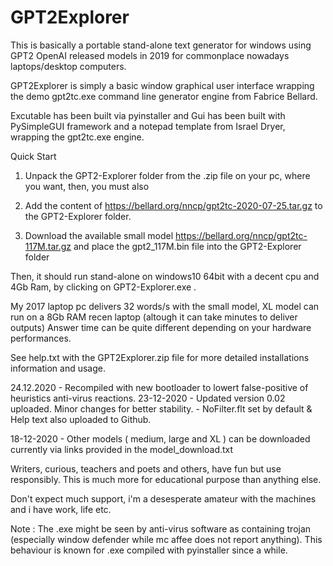 # GPT2Explorer
This is basically a portable stand-alone text generator for windows using GPT2 OpenAI released models in 2019 for commonplace nowadays laptops/desktop computers.

GPT2Explorer is simply a basic window graphical user interface wrapping the demo gpt2tc.exe command line generator engine from Fabrice Bellard.

Excutable has been built via pyinstaller and Gui has been built with PySimpleGUI framework and a notepad template from Israel Dryer, wrapping the gpt2tc.exe engine.

Quick Start
  
  1. Unpack the GPT2-Explorer folder from the .zip file on your pc, where you want, then, you must also 
  
  2. Add the content of https://bellard.org/nncp/gpt2tc-2020-07-25.tar.gz to the GPT2-Explorer folder.
  
  3. Download the available small model https://bellard.org/nncp/gpt2tc-117M.tar.gz and place the gpt2_117M.bin file into the GPT2-Explorer folder

Then, it should run stand-alone on windows10 64bit with a decent cpu and 4Gb Ram, by clicking on GPT2-Explorer.exe .


My 2017 laptop pc delivers 32 words/s with the small model, XL model can run on a 8Gb RAM recen laptop (altough it can take minutes to deliver outputs)
Answer time can be quite different depending on your hardware performances.

See help.txt with the GPT2Explorer.zip file for more detailed installations information and usage.


24.12.2020 - Recompiled with new bootloader to lowert false-positive of heuristics anti-virus reactions.
23-12-2020 - Updated version 0.02 uploaded. Minor changes for better stability. 
           - NoFilter.flt set by default & Help text also uploaded to Github.
           
18-12-2020 - Other models ( medium, large and XL ) can be downloaded currently via links provided in the model_download.txt 


Writers, curious, teachers and poets and others, have fun but use responsibly.
This is much more for educational purpose than anything else.

Don't expect much support, i'm a desesperate amateur with the machines and i have work, life etc.

Note : The .exe might be seen by anti-virus software as containing trojan (especially window defender while mc affee does not report anything). This behaviour is known for .exe compiled with pyinstaller since a while. 

